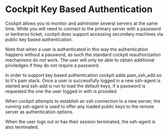 
Cockpit Key Based Authentication
================================

Cockpit allows you to monitor and administer several servers at the same time.
While you will need to connect to the primary server with a password
or kerberos ticket, cockpit does support accessing secondary machines via
public key based authentication.

Note that when a user is authenticated in this way the authentication happens
without a password, as such the standard cockpit reauthorization mechanisms do
not work. The user will only be able to obtain additional priviledges if they do not require a password.

In order to support key based authentication cockpit adds pam_ssh_add.so
to it's pam stack. Once a user is successfully logged in a new ssh-agent
is started and ssh-add is run to load the default keys, if a password is
requested the one the user logged in with is provided.

When cockpit attempts to establish an ssh connection to a new server,
the running ssh-agent is used to offer any loaded public keys to the
remote server as authentication options.

When the user logs out or has their session terminated, the ssh-agent is also
terminated.
